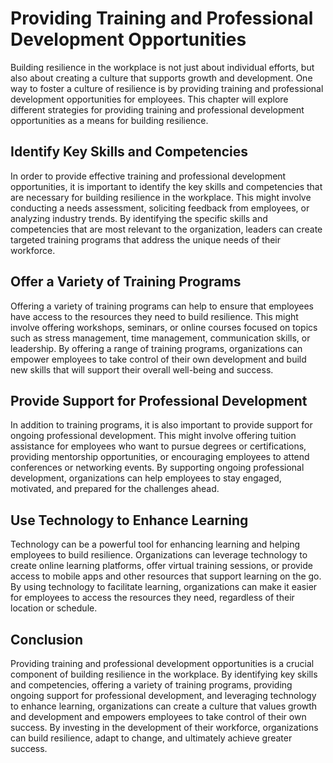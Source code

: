Providing Training and Professional Development Opportunities
==========================================================================================================

Building resilience in the workplace is not just about individual efforts, but also about creating a culture that supports growth and development. One way to foster a culture of resilience is by providing training and professional development opportunities for employees. This chapter will explore different strategies for providing training and professional development opportunities as a means for building resilience.

Identify Key Skills and Competencies
------------------------------------

In order to provide effective training and professional development opportunities, it is important to identify the key skills and competencies that are necessary for building resilience in the workplace. This might involve conducting a needs assessment, soliciting feedback from employees, or analyzing industry trends. By identifying the specific skills and competencies that are most relevant to the organization, leaders can create targeted training programs that address the unique needs of their workforce.

Offer a Variety of Training Programs
------------------------------------

Offering a variety of training programs can help to ensure that employees have access to the resources they need to build resilience. This might involve offering workshops, seminars, or online courses focused on topics such as stress management, time management, communication skills, or leadership. By offering a range of training programs, organizations can empower employees to take control of their own development and build new skills that will support their overall well-being and success.

Provide Support for Professional Development
--------------------------------------------

In addition to training programs, it is also important to provide support for ongoing professional development. This might involve offering tuition assistance for employees who want to pursue degrees or certifications, providing mentorship opportunities, or encouraging employees to attend conferences or networking events. By supporting ongoing professional development, organizations can help employees to stay engaged, motivated, and prepared for the challenges ahead.

Use Technology to Enhance Learning
----------------------------------

Technology can be a powerful tool for enhancing learning and helping employees to build resilience. Organizations can leverage technology to create online learning platforms, offer virtual training sessions, or provide access to mobile apps and other resources that support learning on the go. By using technology to facilitate learning, organizations can make it easier for employees to access the resources they need, regardless of their location or schedule.

Conclusion
----------

Providing training and professional development opportunities is a crucial component of building resilience in the workplace. By identifying key skills and competencies, offering a variety of training programs, providing ongoing support for professional development, and leveraging technology to enhance learning, organizations can create a culture that values growth and development and empowers employees to take control of their own success. By investing in the development of their workforce, organizations can build resilience, adapt to change, and ultimately achieve greater success.

